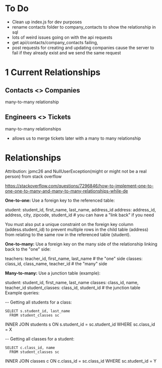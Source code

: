 # To Do

- Clean up index.js for dev purposes
- rename contacts folder to company_contacts to show the relationship in sql
- lots of weird issues going on with the api requests
- get api/contacts/company_contacts failing,
- post requests for creating and updating companies cause the server to fail if they already exist and we send the same request

# 1 Current Relationships

## Contacts <> Companies

many-to-many relationship

## Engineers <> Tickets

many-to-many relationships

- allows us to merge tickets later with a many to many relationship

# Relationships

Attribution: jpmc26 and NullUserException(might or might not be a real person) from stack overflow

https://stackoverflow.com/questions/7296846/how-to-implement-one-to-one-one-to-many-and-many-to-many-relationships-while-de

**One-to-one:** Use a foreign key to the referenced table:

student: student_id, first_name, last_name, address_id
address: address_id, address, city, zipcode, student_id # you can have a "link back" if you need

You must also put a unique constraint on the foreign key column (addess.student_id) to prevent multiple rows in the child table (address) from relating to the same row in the referenced table (student).

**One-to-many:** Use a foreign key on the many side of the relationship linking back to the "one" side:

teachers: teacher_id, first_name, last_name # the "one" side
classes: class_id, class_name, teacher_id # the "many" side

**Many-to-many:** Use a junction table (example):

student: student_id, first_name, last_name
classes: class_id, name, teacher_id
student_classes: class_id, student_id # the junction table
Example queries:

-- Getting all students for a class:

    SELECT s.student_id, last_name
      FROM student_classes sc

INNER JOIN students s ON s.student_id = sc.student_id
WHERE sc.class_id = X

-- Getting all classes for a student:

    SELECT c.class_id, name
      FROM student_classes sc

INNER JOIN classes c ON c.class_id = sc.class_id
WHERE sc.student_id = Y
